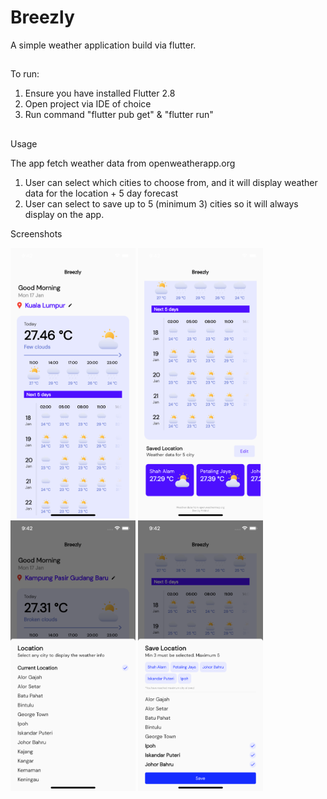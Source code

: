 # Breezly
A simple weather application build via flutter.

##

To run:

1. Ensure you have installed Flutter 2.8
2. Open project via IDE of choice
3. Run command "flutter pub get" & "flutter run"

##

Usage

The app fetch weather data from openweatherapp.org

1. User can select which cities to choose from, and it will display weather data for the location + 5 day forecast
2. User can select to save up to 5 (minimum 3) cities so it will always display on the app.

Screenshots

<p>
<img src="/screenshots/home.png" alt="Breezly" width="200">
<img src="/screenshots/home_two.png" alt="Breezly" width="200">
<img src="/screenshots/dropdown.png" alt="Breezly" width="200">
<img src="/screenshots/dropdown_location.png" alt="Breezly" width="200"></tr>
 
</p>
